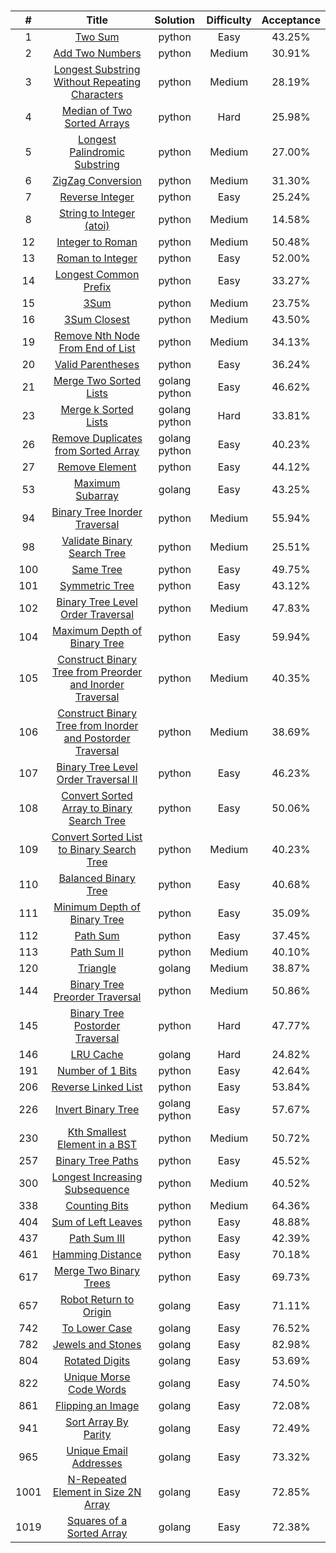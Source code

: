 <p align="center">
    <img src="https://img.shields.io/badge/Solved/Total-60/977-green.svg?style=flat-square" alt="">
    <img src="https://img.shields.io/badge/Hard-4-blue.svg?style=flat-square" alt="">
    <img src="https://img.shields.io/badge/Medium-21-blue.svg?style=flat-square" alt="">
    <img src="https://img.shields.io/badge/Easy-35-blue.svg?style=flat-square" alt="">
</p>

| #  | Title | Solution  | Difficulty | Acceptance
|:--:|:-----:|:---------:|:----:|:----:|
| 1 | [Two Sum](./1-two-sum/README.md) |  python  | Easy | 43.25% |
| 2 | [Add Two Numbers](./2-add-two-numbers/README.md) |  python  | Medium | 30.91% |
| 3 | [Longest Substring Without Repeating Characters](./3-longest-substring-without-repeating-characters/README.md) |  python  | Medium | 28.19% |
| 4 | [Median of Two Sorted Arrays](./4-median-of-two-sorted-arrays/README.md) |  python  | Hard | 25.98% |
| 5 | [Longest Palindromic Substring](./5-longest-palindromic-substring/README.md) |  python  | Medium | 27.00% |
| 6 | [ZigZag Conversion](./6-zigzag-conversion/README.md) |  python  | Medium | 31.30% |
| 7 | [Reverse Integer](./7-reverse-integer/README.md) |  python  | Easy | 25.24% |
| 8 | [String to Integer (atoi)](./8-string-to-integer-atoi/README.md) |  python  | Medium | 14.58% |
| 12 | [Integer to Roman](./12-integer-to-roman/README.md) |  python  | Medium | 50.48% |
| 13 | [Roman to Integer](./13-roman-to-integer/README.md) |  python  | Easy | 52.00% |
| 14 | [Longest Common Prefix](./14-longest-common-prefix/README.md) |  python  | Easy | 33.27% |
| 15 | [3Sum](./15-3sum/README.md) |  python  | Medium | 23.75% |
| 16 | [3Sum Closest](./16-3sum-closest/README.md) |  python  | Medium | 43.50% |
| 19 | [Remove Nth Node From End of List](./19-remove-nth-node-from-end-of-list/README.md) |  python  | Medium | 34.13% |
| 20 | [Valid Parentheses](./20-valid-parentheses/README.md) |  python  | Easy | 36.24% |
| 21 | [Merge Two Sorted Lists](./21-merge-two-sorted-lists/README.md) |  golang  python  | Easy | 46.62% |
| 23 | [Merge k Sorted Lists](./23-merge-k-sorted-lists/README.md) |  golang  python  | Hard | 33.81% |
| 26 | [Remove Duplicates from Sorted Array](./26-remove-duplicates-from-sorted-array/README.md) |  golang  python  | Easy | 40.23% |
| 27 | [Remove Element](./27-remove-element/README.md) |  python  | Easy | 44.12% |
| 53 | [Maximum Subarray](./53-maximum-subarray/README.md) |  golang  | Easy | 43.25% |
| 94 | [Binary Tree Inorder Traversal](./94-binary-tree-inorder-traversal/README.md) |  python  | Medium | 55.94% |
| 98 | [Validate Binary Search Tree](./98-validate-binary-search-tree/README.md) |  python  | Medium | 25.51% |
| 100 | [Same Tree](./100-same-tree/README.md) |  python  | Easy | 49.75% |
| 101 | [Symmetric Tree](./101-symmetric-tree/README.md) |  python  | Easy | 43.12% |
| 102 | [Binary Tree Level Order Traversal](./102-binary-tree-level-order-traversal/README.md) |  python  | Medium | 47.83% |
| 104 | [Maximum Depth of Binary Tree](./104-maximum-depth-of-binary-tree/README.md) |  python  | Easy | 59.94% |
| 105 | [Construct Binary Tree from Preorder and Inorder Traversal](./105-construct-binary-tree-from-preorder-and-inorder-traversal/README.md) |  python  | Medium | 40.35% |
| 106 | [Construct Binary Tree from Inorder and Postorder Traversal](./106-construct-binary-tree-from-inorder-and-postorder-traversal/README.md) |  python  | Medium | 38.69% |
| 107 | [Binary Tree Level Order Traversal II](./107-binary-tree-level-order-traversal-ii/README.md) |  python  | Easy | 46.23% |
| 108 | [Convert Sorted Array to Binary Search Tree](./108-convert-sorted-array-to-binary-search-tree/README.md) |  python  | Easy | 50.06% |
| 109 | [Convert Sorted List to Binary Search Tree](./109-convert-sorted-list-to-binary-search-tree/README.md) |  python  | Medium | 40.23% |
| 110 | [Balanced Binary Tree](./110-balanced-binary-tree/README.md) |  python  | Easy | 40.68% |
| 111 | [Minimum Depth of Binary Tree](./111-minimum-depth-of-binary-tree/README.md) |  python  | Easy | 35.09% |
| 112 | [Path Sum](./112-path-sum/README.md) |  python  | Easy | 37.45% |
| 113 | [Path Sum II](./113-path-sum-ii/README.md) |  python  | Medium | 40.10% |
| 120 | [Triangle](./120-triangle/README.md) |  golang  | Medium | 38.87% |
| 144 | [Binary Tree Preorder Traversal](./144-binary-tree-preorder-traversal/README.md) |  python  | Medium | 50.86% |
| 145 | [Binary Tree Postorder Traversal](./145-binary-tree-postorder-traversal/README.md) |  python  | Hard | 47.77% |
| 146 | [LRU Cache](./146-lru-cache/README.md) |  golang  | Hard | 24.82% |
| 191 | [Number of 1 Bits](./191-number-of-1-bits/README.md) |  python  | Easy | 42.64% |
| 206 | [Reverse Linked List](./206-reverse-linked-list/README.md) |  python  | Easy | 53.84% |
| 226 | [Invert Binary Tree](./226-invert-binary-tree/README.md) |  golang  python  | Easy | 57.67% |
| 230 | [Kth Smallest Element in a BST](./230-kth-smallest-element-in-a-bst/README.md) |  python  | Medium | 50.72% |
| 257 | [Binary Tree Paths](./257-binary-tree-paths/README.md) |  python  | Easy | 45.52% |
| 300 | [Longest Increasing Subsequence](./300-longest-increasing-subsequence/README.md) |  python  | Medium | 40.52% |
| 338 | [Counting Bits](./338-counting-bits/README.md) |  python  | Medium | 64.36% |
| 404 | [Sum of Left Leaves](./404-sum-of-left-leaves/README.md) |  python  | Easy | 48.88% |
| 437 | [Path Sum III](./437-path-sum-iii/README.md) |  python  | Easy | 42.39% |
| 461 | [Hamming Distance](./461-hamming-distance/README.md) |  python  | Easy | 70.18% |
| 617 | [Merge Two Binary Trees](./617-merge-two-binary-trees/README.md) |  python  | Easy | 69.73% |
| 657 | [Robot Return to Origin](./657-robot-return-to-origin/README.md) |  golang  | Easy | 71.11% |
| 742 | [To Lower Case](./742-to-lower-case/README.md) |  golang  | Easy | 76.52% |
| 782 | [Jewels and Stones](./782-jewels-and-stones/README.md) |  golang  | Easy | 82.98% |
| 804 | [Rotated Digits](./804-rotated-digits/README.md) |  golang  | Easy | 53.69% |
| 822 | [Unique Morse Code Words](./822-unique-morse-code-words/README.md) |  golang  | Easy | 74.50% |
| 861 | [Flipping an Image](./861-flipping-an-image/README.md) |  golang  | Easy | 72.08% |
| 941 | [Sort Array By Parity](./941-sort-array-by-parity/README.md) |  golang  | Easy | 72.49% |
| 965 | [Unique Email Addresses](./965-unique-email-addresses/README.md) |  golang  | Easy | 73.32% |
| 1001 | [N-Repeated Element in Size 2N Array](./1001-n-repeated-element-in-size-2n-array/README.md) |  golang  | Easy | 72.85% |
| 1019 | [Squares of a Sorted Array](./1019-squares-of-a-sorted-array/README.md) |  golang  | Easy | 72.38% |
